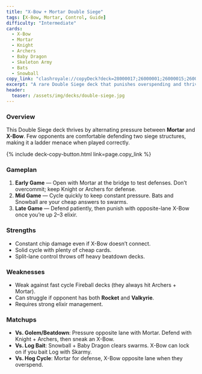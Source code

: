 ```yaml
---
title: "X-Bow + Mortar Double Siege"
tags: [X-Bow, Mortar, Control, Guide]
difficulty: "Intermediate"
cards:
  - X-Bow
  - Mortar
  - Knight
  - Archers
  - Baby Dragon
  - Skeleton Army
  - Bats
  - Snowball
copy_link: "clashroyale://copyDeck?deck=28000017;26000001;26000015;26000049;26000016;27000002;27000008;26000012"
excerpt: "A rare Double Siege deck that punishes overspending and thrives on split-lane pressure."
header:
  teaser: /assets/img/decks/double-siege.jpg
---
```


### Overview
This Double Siege deck thrives by alternating pressure between **Mortar** and **X-Bow**. Few opponents are comfortable defending two siege structures, making it a ladder menace when played correctly.

{% include deck-copy-button.html link=page.copy_link %}

### Gameplan
1. **Early Game** — Open with Mortar at the bridge to test defenses. Don’t overcommit; keep Knight or Archers for defense.  
2. **Mid Game** — Cycle quickly to keep constant pressure. Bats and Snowball are your cheap answers to swarms.  
3. **Late Game** — Defend patiently, then punish with opposite-lane X-Bow once you’re up 2–3 elixir.

### Strengths
- Constant chip damage even if X-Bow doesn’t connect.  
- Solid cycle with plenty of cheap cards.  
- Split-lane control throws off heavy beatdown decks.

### Weaknesses
- Weak against fast cycle Fireball decks (they always hit Archers + Mortar).  
- Can struggle if opponent has both **Rocket** and **Valkyrie**.  
- Requires strong elixir management.

### Matchups
- **Vs. Golem/Beatdown**: Pressure opposite lane with Mortar. Defend with Knight + Archers, then sneak an X-Bow.  
- **Vs. Log Bait**: Snowball + Baby Dragon clears swarms. X-Bow can lock on if you bait Log with Skarmy.  
- **Vs. Hog Cycle**: Mortar for defense, X-Bow opposite lane when they overspend.  
